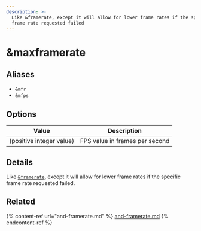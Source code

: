 ```yaml
---
description: >-
  Like &framerate, except it will allow for lower frame rates if the specific
  frame rate requested failed
---
```


# \&maxframerate

## Aliases

* `&mfr`
* `&mfps`

## Options

| Value                    | Description                    |
| ------------------------ | ------------------------------ |
| (positive integer value) | FPS value in frames per second |

## Details

Like [`&framerate`](../#framerateframe-rate), except it will allow for lower frame rates if the specific frame rate requested failed.

## Related

{% content-ref url="and-framerate.md" %}
[and-framerate.md](and-framerate.md)
{% endcontent-ref %}
